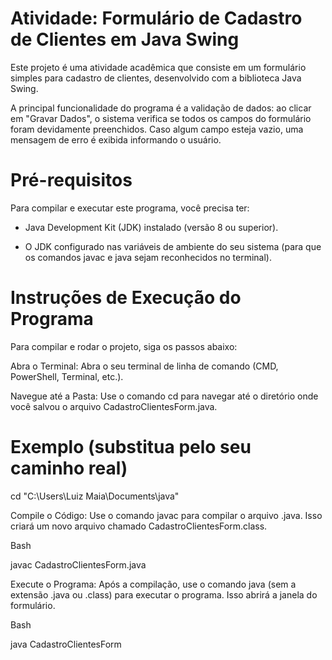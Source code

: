 # Atividade: Formulário de Cadastro de Clientes em Java Swing
Este projeto é uma atividade acadêmica que consiste em um formulário simples para cadastro de clientes, desenvolvido com a biblioteca Java Swing.

A principal funcionalidade do programa é a validação de dados: ao clicar em "Gravar Dados", o sistema verifica se todos os campos do formulário foram devidamente preenchidos. Caso algum campo esteja vazio, uma mensagem de erro é exibida informando o usuário.

# Pré-requisitos
Para compilar e executar este programa, você precisa ter:

* Java Development Kit (JDK) instalado (versão 8 ou superior).

* O JDK configurado nas variáveis de ambiente do seu sistema (para que os comandos javac e java sejam reconhecidos no terminal).

# Instruções de Execução do Programa
Para compilar e rodar o projeto, siga os passos abaixo:

Abra o Terminal: Abra o seu terminal de linha de comando (CMD, PowerShell, Terminal, etc.).

Navegue até a Pasta: Use o comando cd para navegar até o diretório onde você salvou o arquivo CadastroClientesForm.java.

# Exemplo (substitua pelo seu caminho real)
cd "C:\Users\Luiz Maia\Documents\java"

Compile o Código: Use o comando javac para compilar o arquivo .java. Isso criará um novo arquivo chamado CadastroClientesForm.class.

Bash

javac CadastroClientesForm.java

Execute o Programa: Após a compilação, use o comando java (sem a extensão .java ou .class) para executar o programa. Isso abrirá a janela do formulário.

Bash

java CadastroClientesForm
